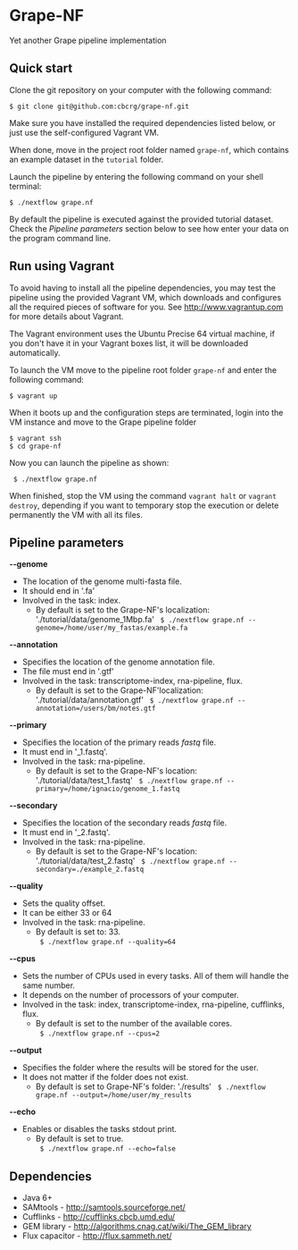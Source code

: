 Grape-NF
========

Yet another Grape pipeline implementation



Quick start 
-----------

Clone the git repository on your computer with the following command:

    $ git clone git@github.com:cbcrg/grape-nf.git
    

Make sure you have installed the required dependencies listed below, or just 
use the self-configured Vagrant VM. 


When done, move in the project root folder named `grape-nf`, 
which contains an example dataset in the `tutorial` folder. 

Launch the pipeline by entering the following command 
on your shell terminal:

    $ ./nextflow grape.nf
    

By default the pipeline is executed against the provided tutorial dataset. 
Check the *Pipeline parameters*  section below to see how enter your data on the program command line.     
    

Run using Vagrant
-----------------

To avoid having to install all the pipeline dependencies, you may test the pipeline using 
the provided Vagrant VM, which downloads and configures all the required pieces 
of software for you. See http://www.vagrantup.com for more details about Vagrant.

The Vagrant environment uses the Ubuntu Precise 64 virtual machine, if you don't have it 
in your Vagrant boxes list, it will be downloaded automatically. 

To launch the VM move to the pipeline root folder `grape-nf` and enter the following command:
  
    $ vagrant up 


When it boots up and the configuration steps are terminated, login into the VM instance 
and move to the Grape pipeline folder 

    $ vagrant ssh 
    $ cd grape-nf
    
Now you can launch the pipeline as shown: 

	 $ ./nextflow grape.nf



When finished, stop the VM using the command `vagrant halt` or `vagrant destroy`, depending if you
want to temporary stop the execution or delete permanently the VM with all its files. 


Pipeline parameters
-------------------

**--genome**  
   
* The location of the genome multi-fasta file. 
* It should end in '.fa' 
* Involved in the task: index.
  * By default is set to the Grape-NF's localization: './tutorial/data/genome_1Mbp.fa'
  `  $ ./nextflow grape.nf --genome=/home/user/my_fastas/example.fa  `  
    
  

**--annotation** 
   
* Specifies the location of the genome annotation file.  
* The file must end in '.gtf'  
* Involved in the task: transcriptome-index, rna-pipeline, flux.
  * By default is set to the Grape-NF'localization: './tutorial/data/annotation.gtf' 
  `  $ ./nextflow grape.nf --annotation=/users/bm/notes.gtf  `  

  
**--primary** 
   
* Specifies the location of the primary reads *fastq* file.  
* It must end in '_1.fastq'.  
* Involved in the task: rna-pipeline.
  * By default is set to the Grape-NF's location: './tutorial/data/test_1.fastq' 
  `  $ ./nextflow grape.nf --primary=/home/ignacio/genome_1.fastq  `  
  
  
**--secondary** 
   
* Specifies the location of the secondary reads *fastq* file.  
* It must end in '_2.fastq'.  
* Involved in the task: rna-pipeline.  
  * By default is set to the Grape-NF's location: './tutorial/data/test_2.fastq' 
  `  $ ./nextflow grape.nf --secondary=./example_2.fastq  `  


**--quality** 
   
* Sets the quality offset.  
* It can be either 33 or 64  
* Involved in the task: rna-pipeline.
  * By default is set to: 33.  
  `  $ ./nextflow grape.nf --quality=64  `  


**--cpus** 
   
* Sets the number of CPUs used in every tasks. All of them will handle the same number.  
* It depends on the number of processors of your computer.  
* Involved in the task: index, transcriptome-index, rna-pipeline, cufflinks, flux.
  * By default is set to the number of the available cores.  
  `  $ ./nextflow grape.nf --cpus=2  `  
  
  
**--output** 
   
* Specifies the folder where the results will be stored for the user.  
* It does not matter if the folder does not exist.
  * By default is set to Grape-NF's folder: './results' 
  `  $ ./nextflow grape.nf --output=/home/user/my_results  `  
  
  
**--echo** 
   
* Enables or disables the tasks stdout print.
  * By default is set to true.  
  `  $ ./nextflow grape.nf --echo=false  `  
  
  
Dependencies 
------------

 * Java 6+ 
 * SAMtools - http://samtools.sourceforge.net/ 
 * Cufflinks - http://cufflinks.cbcb.umd.edu/
 * GEM library - http://algorithms.cnag.cat/wiki/The_GEM_library
 * Flux capacitor - http://flux.sammeth.net/



